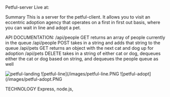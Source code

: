 Petful-server
Live at:

Summary
This is a server for the petful-client. It allows you to visit an eccentric adoption agency that operates on a first in first out basis, where you can wait in line and adopt a pet.

API DOCUMENTATION:
/api/people GET returns an array of people currently in the queue
/api/people POST takes in a string and adds that string to the queue
/api/pets GET returns an object with the next cat and dog up for adoption
/api/pets DELETE takes in a string of either cat or dog, dequeues either the cat or dog based on string, and dequeues the people queue as well

![petful-landing](/images/petful-landing.PNG)
![petful-line](/images/petful-line.PNG
![petful-adopt](/images/petful-adopt.PNG

TECHNOLOGY
Express, node.js,
